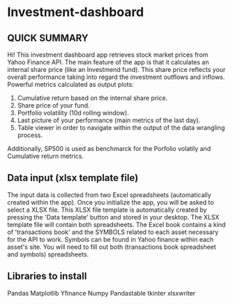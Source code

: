 # Investment-dashboard

## QUICK SUMMARY

Hi! This investment dashboard app retrieves stock market prices from Yahoo Finance API. The main feature of the app is that it calculates an internal share price 
(like an Investmend fund). This share price reflects your overall performance taking into regard the investment outflows and inflows.
Powerful metrics calculated as output plots:

1) Cumulative return based on the internal share price.
2) Share price of your fund.
3) Portfolio volatility (10d rolling window).
4) Last picture of your performance (main metrics of the last day).
5) Table viewer in order to navigate within the output of the data wrangling process.

Additionally, SP500 is used as benchmarck for the Porfolio volatily and Cumulative return metrics.

## Data input (xlsx template file)
The input data is collected from two Excel spreadsheets (automatically created within the app). Once you initialize the app, you will be asked to select a XLSX file.
This XLSX file template is automatically created by pressing the 'Data template' button and stored in your desktop. The XLSX template file will contain both spreadsheets.
The Excel book contains a kind of 'transactions book' and the SYMBOLS related to each asset necessary for the API to work. Symbols can be found 
in Yahoo finance within each asset's site. You will need to fill out both (transactions book spreadsheet and symbols) spreadsheets.



## Libraries to install
Pandas
Matplotlib
Yfinance
Numpy
Pandastable
tkinter
xlsxwriter
